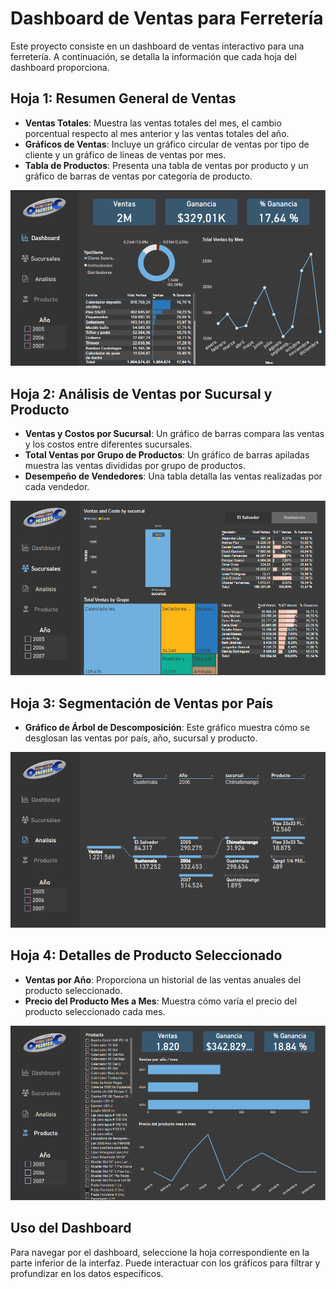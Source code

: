 # Dashboard de Ventas para Ferretería

Este proyecto consiste en un dashboard de ventas interactivo para una ferretería. A continuación, se detalla la información que cada hoja del dashboard proporciona.

## Hoja 1: Resumen General de Ventas

- **Ventas Totales**: Muestra las ventas totales del mes, el cambio porcentual respecto al mes anterior y las ventas totales del año.
- **Gráficos de Ventas**: Incluye un gráfico circular de ventas por tipo de cliente y un gráfico de líneas de ventas por mes.
- **Tabla de Productos**: Presenta una tabla de ventas por producto y un gráfico de barras de ventas por categoría de producto.

![Logo](https://github.com/agusvaldes/ventasFerreteria/blob/main/Ferreteria/ferreteria2.png)

## Hoja 2: Análisis de Ventas por Sucursal y Producto

- **Ventas y Costos por Sucursal**: Un gráfico de barras compara las ventas y los costos entre diferentes sucursales.
- **Total Ventas por Grupo de Productos**: Un gráfico de barras apiladas muestra las ventas divididas por grupo de productos.
- **Desempeño de Vendedores**: Una tabla detalla las ventas realizadas por cada vendedor.

![Logo](https://github.com/agusvaldes/ventasFerreteria/blob/main/Ferreteria/ferreteria3.png)


## Hoja 3: Segmentación de Ventas por País

- **Gráfico de Árbol de Descomposición**: Este gráfico muestra cómo se desglosan las ventas por país, año, sucursal y producto.

![Logo](https://github.com/agusvaldes/ventasFerreteria/blob/main/Ferreteria/ferreteria4.png)


## Hoja 4: Detalles de Producto Seleccionado

- **Ventas por Año**: Proporciona un historial de las ventas anuales del producto seleccionado.
- **Precio del Producto Mes a Mes**: Muestra cómo varía el precio del producto seleccionado cada mes.

![Logo](https://github.com/agusvaldes/ventasFerreteria/blob/main/Ferreteria/ferreteria5.png)


## Uso del Dashboard

Para navegar por el dashboard, seleccione la hoja correspondiente en la parte inferior de la interfaz. Puede interactuar con los gráficos para filtrar y profundizar en los datos específicos.

